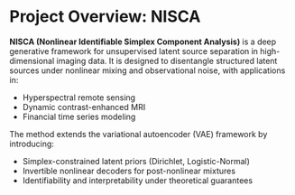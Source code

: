 # Project Overview: NISCA

**NISCA (Nonlinear Identifiable Simplex Component Analysis)** is a deep generative framework for unsupervised latent source separation in high-dimensional imaging data. It is designed to disentangle structured latent sources under nonlinear mixing and observational noise, with applications in:

- Hyperspectral remote sensing
- Dynamic contrast-enhanced MRI
- Financial time series modeling

The method extends the variational autoencoder (VAE) framework by introducing:
- Simplex-constrained latent priors (Dirichlet, Logistic-Normal)
- Invertible nonlinear decoders for post-nonlinear mixtures
- Identifiability and interpretability under theoretical guarantees
